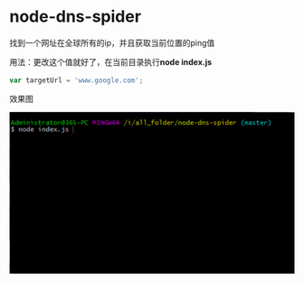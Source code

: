 # node-dns-spider
找到一个网址在全球所有的ip，并且获取当前位置的ping值

用法：更改这个值就好了，在当前目录执行**node index.js**
```js
var targetUrl = 'www.google.com';
```
效果图

![xiaoguo](/img/GIF.gif)
